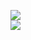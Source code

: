 [![](https://img.shields.io/badge/Made%20With-Github%20Spray-lightgrey.svg?style=for-the-badge&logo=github)](https://github.com/Annihil/github-spray#19620)  
[![](https://i.imgur.com/2DrTn0Z.gif)](https://github.com/Annihil/github-spray)